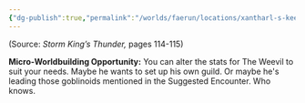 ```yaml
---
{"dg-publish":true,"permalink":"/worlds/faerun/locations/xantharl-s-keep/"}
---
```


(Source: *Storm King’s Thunder,* pages 114-115)

**Micro-Worldbuilding Opportunity:** You can alter the stats for The Weevil to suit your needs. Maybe he wants to set up his own guild. Or maybe he's leading those goblinoids mentioned in the Suggested Encounter. Who knows.
